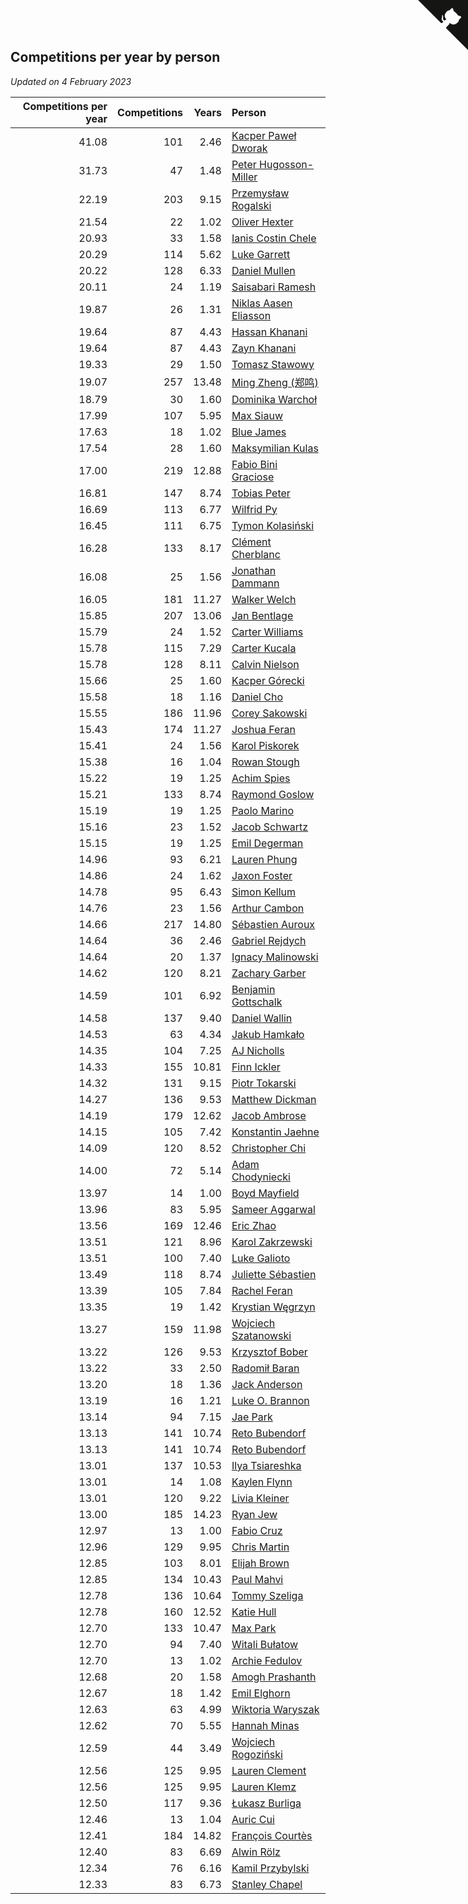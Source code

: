 ## Competitions per year by person

*Updated on  4 February 2023*

| Competitions per year | Competitions | Years | Person |
| ---: | ---: | ---: | :--- |
| 41.08 | 101 | 2.46 | [Kacper Paweł Dworak](https://www.worldcubeassociation.org/persons/2020DWOR01) |
| 31.73 | 47 | 1.48 | [Peter Hugosson-Miller](https://www.worldcubeassociation.org/persons/2021HUGO01) |
| 22.19 | 203 | 9.15 | [Przemysław Rogalski](https://www.worldcubeassociation.org/persons/2013ROGA02) |
| 21.54 | 22 | 1.02 | [Oliver Hexter](https://www.worldcubeassociation.org/persons/2022HEXT01) |
| 20.93 | 33 | 1.58 | [Ianis Costin Chele](https://www.worldcubeassociation.org/persons/2021CHEL01) |
| 20.29 | 114 | 5.62 | [Luke Garrett](https://www.worldcubeassociation.org/persons/2017GARR05) |
| 20.22 | 128 | 6.33 | [Daniel Mullen](https://www.worldcubeassociation.org/persons/2016MULL04) |
| 20.11 | 24 | 1.19 | [Saisabari Ramesh](https://www.worldcubeassociation.org/persons/2021RAME01) |
| 19.87 | 26 | 1.31 | [Niklas Aasen Eliasson](https://www.worldcubeassociation.org/persons/2021ELIA01) |
| 19.64 | 87 | 4.43 | [Hassan Khanani](https://www.worldcubeassociation.org/persons/2018KHAN26) |
| 19.64 | 87 | 4.43 | [Zayn Khanani](https://www.worldcubeassociation.org/persons/2018KHAN28) |
| 19.33 | 29 | 1.50 | [Tomasz Stawowy](https://www.worldcubeassociation.org/persons/2021STAW01) |
| 19.07 | 257 | 13.48 | [Ming Zheng (郑鸣)](https://www.worldcubeassociation.org/persons/2009ZHEN11) |
| 18.79 | 30 | 1.60 | [Dominika Warchoł](https://www.worldcubeassociation.org/persons/2021WARC01) |
| 17.99 | 107 | 5.95 | [Max Siauw](https://www.worldcubeassociation.org/persons/2017SIAU02) |
| 17.63 | 18 | 1.02 | [Blue James](https://www.worldcubeassociation.org/persons/2022JAME01) |
| 17.54 | 28 | 1.60 | [Maksymilian Kulas](https://www.worldcubeassociation.org/persons/2021KULA02) |
| 17.00 | 219 | 12.88 | [Fabio Bini Graciose](https://www.worldcubeassociation.org/persons/2010GRAC02) |
| 16.81 | 147 | 8.74 | [Tobias Peter](https://www.worldcubeassociation.org/persons/2014PETE03) |
| 16.69 | 113 | 6.77 | [Wilfrid Py](https://www.worldcubeassociation.org/persons/2016PYWI01) |
| 16.45 | 111 | 6.75 | [Tymon Kolasiński](https://www.worldcubeassociation.org/persons/2016KOLA02) |
| 16.28 | 133 | 8.17 | [Clément Cherblanc](https://www.worldcubeassociation.org/persons/2014CHER05) |
| 16.08 | 25 | 1.56 | [Jonathan Dammann](https://www.worldcubeassociation.org/persons/2021DAMM01) |
| 16.05 | 181 | 11.27 | [Walker Welch](https://www.worldcubeassociation.org/persons/2011WELC01) |
| 15.85 | 207 | 13.06 | [Jan Bentlage](https://www.worldcubeassociation.org/persons/2010BENT01) |
| 15.79 | 24 | 1.52 | [Carter Williams](https://www.worldcubeassociation.org/persons/2021WILL06) |
| 15.78 | 115 | 7.29 | [Carter Kucala](https://www.worldcubeassociation.org/persons/2015KUCA01) |
| 15.78 | 128 | 8.11 | [Calvin Nielson](https://www.worldcubeassociation.org/persons/2014NIEL03) |
| 15.66 | 25 | 1.60 | [Kacper Górecki](https://www.worldcubeassociation.org/persons/2021GORE01) |
| 15.58 | 18 | 1.16 | [Daniel Cho](https://www.worldcubeassociation.org/persons/2021CHOD01) |
| 15.55 | 186 | 11.96 | [Corey Sakowski](https://www.worldcubeassociation.org/persons/2011SAKO01) |
| 15.43 | 174 | 11.27 | [Joshua Feran](https://www.worldcubeassociation.org/persons/2011FERA01) |
| 15.41 | 24 | 1.56 | [Karol Piskorek](https://www.worldcubeassociation.org/persons/2021PISK01) |
| 15.38 | 16 | 1.04 | [Rowan Stough](https://www.worldcubeassociation.org/persons/2022STOU01) |
| 15.22 | 19 | 1.25 | [Achim Spies](https://www.worldcubeassociation.org/persons/2021SPIE01) |
| 15.21 | 133 | 8.74 | [Raymond Goslow](https://www.worldcubeassociation.org/persons/2014GOSL01) |
| 15.19 | 19 | 1.25 | [Paolo Marino](https://www.worldcubeassociation.org/persons/2021MARI04) |
| 15.16 | 23 | 1.52 | [Jacob Schwartz](https://www.worldcubeassociation.org/persons/2021SCHW01) |
| 15.15 | 19 | 1.25 | [Emil Degerman](https://www.worldcubeassociation.org/persons/2021DEGE01) |
| 14.96 | 93 | 6.21 | [Lauren Phung](https://www.worldcubeassociation.org/persons/2016PHUN02) |
| 14.86 | 24 | 1.62 | [Jaxon Foster](https://www.worldcubeassociation.org/persons/2021FOST01) |
| 14.78 | 95 | 6.43 | [Simon Kellum](https://www.worldcubeassociation.org/persons/2016KELL12) |
| 14.76 | 23 | 1.56 | [Arthur Cambon](https://www.worldcubeassociation.org/persons/2021CAMB01) |
| 14.66 | 217 | 14.80 | [Sébastien Auroux](https://www.worldcubeassociation.org/persons/2008AURO01) |
| 14.64 | 36 | 2.46 | [Gabriel Rejdych](https://www.worldcubeassociation.org/persons/2020REJD01) |
| 14.64 | 20 | 1.37 | [Ignacy Malinowski](https://www.worldcubeassociation.org/persons/2021MALI02) |
| 14.62 | 120 | 8.21 | [Zachary Garber](https://www.worldcubeassociation.org/persons/2014GARB01) |
| 14.59 | 101 | 6.92 | [Benjamin Gottschalk](https://www.worldcubeassociation.org/persons/2016GOTT01) |
| 14.58 | 137 | 9.40 | [Daniel Wallin](https://www.worldcubeassociation.org/persons/2013WALL03) |
| 14.53 | 63 | 4.34 | [Jakub Hamkało](https://www.worldcubeassociation.org/persons/2018HAMK01) |
| 14.35 | 104 | 7.25 | [AJ Nicholls](https://www.worldcubeassociation.org/persons/2015NICH04) |
| 14.33 | 155 | 10.81 | [Finn Ickler](https://www.worldcubeassociation.org/persons/2012ICKL01) |
| 14.32 | 131 | 9.15 | [Piotr Tokarski](https://www.worldcubeassociation.org/persons/2013TOKA01) |
| 14.27 | 136 | 9.53 | [Matthew Dickman](https://www.worldcubeassociation.org/persons/2013DICK01) |
| 14.19 | 179 | 12.62 | [Jacob Ambrose](https://www.worldcubeassociation.org/persons/2010AMBR01) |
| 14.15 | 105 | 7.42 | [Konstantin Jaehne](https://www.worldcubeassociation.org/persons/2015JAEH01) |
| 14.09 | 120 | 8.52 | [Christopher Chi](https://www.worldcubeassociation.org/persons/2014CHIC01) |
| 14.00 | 72 | 5.14 | [Adam Chodyniecki](https://www.worldcubeassociation.org/persons/2017CHOD02) |
| 13.97 | 14 | 1.00 | [Boyd Mayfield](https://www.worldcubeassociation.org/persons/2022MAYF01) |
| 13.96 | 83 | 5.95 | [Sameer Aggarwal](https://www.worldcubeassociation.org/persons/2017AGGA01) |
| 13.56 | 169 | 12.46 | [Eric Zhao](https://www.worldcubeassociation.org/persons/2010ZHAO19) |
| 13.51 | 121 | 8.96 | [Karol Zakrzewski](https://www.worldcubeassociation.org/persons/2014ZAKR01) |
| 13.51 | 100 | 7.40 | [Luke Galioto](https://www.worldcubeassociation.org/persons/2015GALI02) |
| 13.49 | 118 | 8.74 | [Juliette Sébastien](https://www.worldcubeassociation.org/persons/2014SEBA01) |
| 13.39 | 105 | 7.84 | [Rachel Feran](https://www.worldcubeassociation.org/persons/2015FERA01) |
| 13.35 | 19 | 1.42 | [Krystian Węgrzyn](https://www.worldcubeassociation.org/persons/2021WEGR01) |
| 13.27 | 159 | 11.98 | [Wojciech Szatanowski](https://www.worldcubeassociation.org/persons/2011SZAT01) |
| 13.22 | 126 | 9.53 | [Krzysztof Bober](https://www.worldcubeassociation.org/persons/2013BOBE01) |
| 13.22 | 33 | 2.50 | [Radomił Baran](https://www.worldcubeassociation.org/persons/2020BARA02) |
| 13.20 | 18 | 1.36 | [Jack Anderson](https://www.worldcubeassociation.org/persons/2021ANDE05) |
| 13.19 | 16 | 1.21 | [Luke O. Brannon](https://www.worldcubeassociation.org/persons/2021BRAN02) |
| 13.14 | 94 | 7.15 | [Jae Park](https://www.worldcubeassociation.org/persons/2015PARK24) |
| 13.13 | 141 | 10.74 | [Reto Bubendorf](https://www.worldcubeassociation.org/persons/2012BUBE01) |
| 13.13 | 141 | 10.74 | [Reto Bubendorf](https://www.worldcubeassociation.org/persons/2012BUBE01) |
| 13.01 | 137 | 10.53 | [Ilya Tsiareshka](https://www.worldcubeassociation.org/persons/2012TERE01) |
| 13.01 | 14 | 1.08 | [Kaylen Flynn](https://www.worldcubeassociation.org/persons/2022FLYN01) |
| 13.01 | 120 | 9.22 | [Livia Kleiner](https://www.worldcubeassociation.org/persons/2013KLEI03) |
| 13.00 | 185 | 14.23 | [Ryan Jew](https://www.worldcubeassociation.org/persons/2008JEWR01) |
| 12.97 | 13 | 1.00 | [Fabio Cruz](https://www.worldcubeassociation.org/persons/2022CRUZ01) |
| 12.96 | 129 | 9.95 | [Chris Martin](https://www.worldcubeassociation.org/persons/2013MART03) |
| 12.85 | 103 | 8.01 | [Elijah Brown](https://www.worldcubeassociation.org/persons/2015BROW03) |
| 12.85 | 134 | 10.43 | [Paul Mahvi](https://www.worldcubeassociation.org/persons/2012MAHV01) |
| 12.78 | 136 | 10.64 | [Tommy Szeliga](https://www.worldcubeassociation.org/persons/2012SZEL01) |
| 12.78 | 160 | 12.52 | [Katie Hull](https://www.worldcubeassociation.org/persons/2010HULL01) |
| 12.70 | 133 | 10.47 | [Max Park](https://www.worldcubeassociation.org/persons/2012PARK03) |
| 12.70 | 94 | 7.40 | [Witali Bułatow](https://www.worldcubeassociation.org/persons/2015BUAT01) |
| 12.70 | 13 | 1.02 | [Archie Fedulov](https://www.worldcubeassociation.org/persons/2022FEDU01) |
| 12.68 | 20 | 1.58 | [Amogh Prashanth](https://www.worldcubeassociation.org/persons/2021PRAS01) |
| 12.67 | 18 | 1.42 | [Emil Elghorn](https://www.worldcubeassociation.org/persons/2021ELGH01) |
| 12.63 | 63 | 4.99 | [Wiktoria Waryszak](https://www.worldcubeassociation.org/persons/2018WARY01) |
| 12.62 | 70 | 5.55 | [Hannah Minas](https://www.worldcubeassociation.org/persons/2017MINA04) |
| 12.59 | 44 | 3.49 | [Wojciech Rogoziński](https://www.worldcubeassociation.org/persons/2019ROGO04) |
| 12.56 | 125 | 9.95 | [Lauren Clement](https://www.worldcubeassociation.org/persons/2013KLEM01) |
| 12.56 | 125 | 9.95 | [Lauren Klemz](https://www.worldcubeassociation.org/persons/2013KLEM01) |
| 12.50 | 117 | 9.36 | [Łukasz Burliga](https://www.worldcubeassociation.org/persons/2013BURL01) |
| 12.46 | 13 | 1.04 | [Auric Cui](https://www.worldcubeassociation.org/persons/2022CUIA01) |
| 12.41 | 184 | 14.82 | [François Courtès](https://www.worldcubeassociation.org/persons/2008COUR01) |
| 12.40 | 83 | 6.69 | [Alwin Rölz](https://www.worldcubeassociation.org/persons/2016ROLZ01) |
| 12.34 | 76 | 6.16 | [Kamil Przybylski](https://www.worldcubeassociation.org/persons/2016PRZY01) |
| 12.33 | 83 | 6.73 | [Stanley Chapel](https://www.worldcubeassociation.org/persons/2016CHAP04) |


<a href="https://github.com/JustinTimeCuber/wca_statistics" class="github-corner" aria-label="View source on Github"><svg width="80" height="80" viewBox="0 0 250 250" style="fill:#151513; color:#fff; position: absolute; top: 0; border: 0; right: 0;" aria-hidden="true"><path d="M0,0 L115,115 L130,115 L142,142 L250,250 L250,0 Z"></path><path d="M128.3,109.0 C113.8,99.7 119.0,89.6 119.0,89.6 C122.0,82.7 120.5,78.6 120.5,78.6 C119.2,72.0 123.4,76.3 123.4,76.3 C127.3,80.9 125.5,87.3 125.5,87.3 C122.9,97.6 130.6,101.9 134.4,103.2" fill="currentColor" style="transform-origin: 130px 106px;" class="octo-arm"></path><path d="M115.0,115.0 C114.9,115.1 118.7,116.5 119.8,115.4 L133.7,101.6 C136.9,99.2 139.9,98.4 142.2,98.6 C133.8,88.0 127.5,74.4 143.8,58.0 C148.5,53.4 154.0,51.2 159.7,51.0 C160.3,49.4 163.2,43.6 171.4,40.1 C171.4,40.1 176.1,42.5 178.8,56.2 C183.1,58.6 187.2,61.8 190.9,65.4 C194.5,69.0 197.7,73.2 200.1,77.6 C213.8,80.2 216.3,84.9 216.3,84.9 C212.7,93.1 206.9,96.0 205.4,96.6 C205.1,102.4 203.0,107.8 198.3,112.5 C181.9,128.9 168.3,122.5 157.7,114.1 C157.9,116.9 156.7,120.9 152.7,124.9 L141.0,136.5 C139.8,137.7 141.6,141.9 141.8,141.8 Z" fill="currentColor" class="octo-body"></path></svg></a><style>.github-corner:hover .octo-arm{animation:octocat-wave 560ms ease-in-out}@keyframes octocat-wave{0%,100%{transform:rotate(0)}20%,60%{transform:rotate(-25deg)}40%,80%{transform:rotate(10deg)}}@media (max-width:500px){.github-corner:hover .octo-arm{animation:none}.github-corner .octo-arm{animation:octocat-wave 560ms ease-in-out}}</style>
